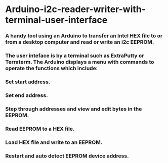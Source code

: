 # Arduino-i2c-reader-writer-with-terminal-user-interface

### A handy tool using an Arduino to transfer an Intel HEX file to or from a desktop computer and read or write an i2c EEPROM.
### The user inteface is by a terminal such as ExtraPutty or Terraterm. The Arduino displays a menu with commands to operate the functions which include:

### Set start address.
### Set end address.
### Step through addresses and view and edit bytes in the EEPROM.
### Read EEPROM to a HEX file.
### Load HEX file and write to an EEPROM.
### Restart and auto detect EEPROM device address.
